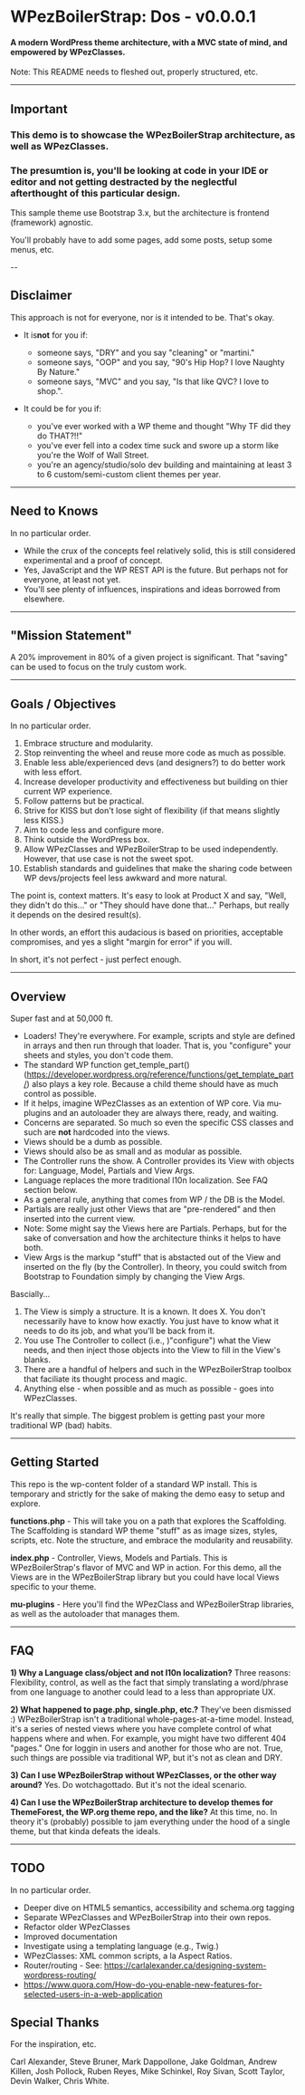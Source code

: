 # WPezBoilerStrap: Dos - v0.0.0.1 
#### A modern WordPress theme architecture, with a MVC state of mind, and empowered by WPezClasses.



Note: This README needs to fleshed out, properly structured, etc.

---
## Important
### This demo is to showcase the WPezBoilerStrap architecture, as well as WPezClasses.
### The presumtion is, you'll be looking at code in your IDE or editor and not getting destracted by the neglectful afterthought of this particular design. 

This sample theme use Bootstrap 3.x, but the architecture is frontend (framework) agnostic.

You'll probably have to add some pages, add some posts, setup some menus, etc. 

--
## Disclaimer

This approach is not for everyone, nor is it intended to be. That's okay.

- It is**not** for you if: 
    * someone says, "DRY" and you say "cleaning" or "martini."
    * someone says, "OOP" and you say, "90's Hip Hop? I love Naughty By Nature."
    * someone says, "MVC" and you say, "Is that like QVC? I love to shop.". 
    
- It could be for you if: 
    * you've ever worked with a WP theme and thought "Why TF did they do THAT?!!"
    * you've ever fell into a codex time suck and swore up a storm like you're the Wolf of Wall Street.
    * you're an agency/studio/solo dev building and maintaining at least 3 to 6 custom/semi-custom client themes per year.

---
## Need to Knows
In no particular order.

- While the crux of the concepts feel relatively solid, this is still considered experimental and a proof of concept. 
- Yes, JavaScript and the WP REST API is the future. But perhaps not for everyone, at least not yet. 
- You'll see plenty of influences, inspirations and ideas borrowed from elsewhere.  
 
---
## "Mission Statement"

A 20% improvement in 80% of a given project is significant. That "saving" can be used to focus on the truly custom work. 

---
## Goals / Objectives
In no particular order.

1) Embrace structure and modularity.
2) Stop reinventing the wheel and reuse more code as much as possible.
3) Enable less able/experienced devs (and designers?) to do better work with less effort.
4) Increase developer productivity and effectiveness but building on thier current WP experience.
5) Follow patterns but be practical.
6) Strive for KISS but don't lose sight of flexibility (if that means slightly less KISS.)
7) Aim to code less and configure more.
8) Think outside the WordPress box. 
9) Allow WPezClasses and WPezBoilerStrap to be used independently. However, that use case is not the sweet spot.
10) Establish standards and guidelines that make the sharing code between WP devs/projects feel less awkward and more natural.   

The point is, context matters. It's easy to look at Product X and say, "Well, they didn't do this..." or "They should have done that..." Perhaps, but really it depends on the desired result(s).

In other words, an effort this audacious is based on priorities, acceptable compromises, and yes a slight "margin for error" if you will. 

In short, it's not perfect - just perfect enough. 

---
## Overview
Super fast and at 50,000 ft.

- Loaders! They're everywhere. For example, scripts and style are defined in arrays and then run through that loader. That is, you "configure" your sheets and styles, you don't code them.
- The standard WP function get_temple_part() (https://developer.wordpress.org/reference/functions/get_template_part/) also plays a key role. Because a child theme should have as much control as possible.
- If it helps, imagine WPezClasses as an extention of WP core. Via mu-plugins and an autoloader they are always there, ready, and waiting.
- Concerns are separated. So much so even the specific CSS classes and such are **not** hardcoded into the views. 
- Views should be a dumb as possible.
- Views should also be as small and as modular as possible. 
- The Controller runs the show. A Controller provides its View with objects for: Language, Model, Partials and View Args.
- Language replaces the more traditional l10n localization. See FAQ section below. 
- As a general rule, anything that comes from WP / the DB is the Model.
- Partials are really just other Views that are "pre-rendered" and then inserted into the current view.
- Note: Some might say the Views here are Partials. Perhaps, but for the sake of conversation and how the architecture thinks it helps to have both.
- View Args is the markup "stuff" that is abstacted out of the View and inserted on the fly (by the Controller). In theory, you could switch from Bootstrap to Foundation simply by changing the View Args.

Bascially...

1) The View is simply a structure. It is a known. It does X. You don't necessarily have to know how exactly. You just have to know what it needs to do its job, and what you'll be back from it.
2) You use The Controller to collect (i.e., )"configure") what the View needs, and then inject those objects into the View to fill in the View's blanks.
3) There are a handful of helpers and such in the WPezBoilerStrap toolbox that faciliate its thought process and magic.
4) Anything else - when possible and as much as possible - goes into WPezClasses.
 
It's really that simple. The biggest problem is getting past your more traditional WP (bad) habits.

---
## Getting Started

This repo is the wp-content folder of a standard WP install. This is temporary and strictly for the sake of making the demo easy to setup and explore. 

**functions.php** - This will take you on a path that explores the Scaffolding. The Scaffolding is standard WP theme "stuff" as as image sizes, styles, scripts, etc. Note the structure, and embrace the modularity and reusability. 
  
**index.php** - Controller, Views, Models and Partials. This is WPezBoilerStrap's flavor of MVC and WP in action. For this demo, all the Views are in the WPezBoilerStrap library but you could have local Views specific to your theme. 

**mu-plugins** - Here you'll find the WPezClass and WPezBoilerStrap libraries, as well as the autoloader that manages them.

---
## FAQ

**1) Why a Language class/object and not l10n localization?**
Three reasons: Flexibility, control, as well as the fact that simply translating a word/phrase from one language to another could lead to a less than appropriate UX. 

**2) What happened to page.php, single.php, etc.?**
They've been dismissed :) WPezBoilerStrap isn't a traditional whole-pages-at-a-time model. Instead, it's a series of nested views where you have complete control of what happens where and when. For example, you might have two different 404 "pages." One for loggin in users and another for those who are not. True, such things are possible via traditional WP, but it's not as clean and DRY.

**3) Can I use WPezBoilerStrap without WPezClasses, or the other way around?**
Yes. Do wotchagottado. But it's not the ideal scenario. 
 
**4) Can I use the WPezBoilerStrap architecture to develop themes for ThemeForest, the WP.org theme repo, and the like?**
At this time, no. In theory it's (probably) possible to jam everything under the hood of a single theme, but that kinda defeats the ideals.


---
## TODO

In no particular order.

- Deeper dive on HTML5 semantics, accessibility and schema.org tagging
- Separate WPezClasses and WPezBoilerStrap into their own repos.
- Refactor older WPezClasses 
- Improved documentation
- Investigate using a templating language (e.g., Twig.)
- WPezClasses: XML common scripts, a la Aspect Ratios. 
- Router/routing - See: https://carlalexander.ca/designing-system-wordpress-routing/
- https://www.quora.com/How-do-you-enable-new-features-for-selected-users-in-a-web-application


## Special Thanks 
For the inspiration, etc.

Carl Alexander, Steve Bruner, Mark Dappollone, Jake Goldman, Andrew Killen, Josh Pollock, Ruben Reyes, Mike Schinkel, Roy Sivan, Scott Taylor, Devin Walker, Chris White. 


